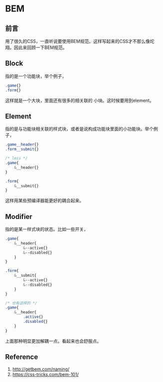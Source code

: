 # BEM


<!--more-->

## 前言

用了很久的CSS，一直听说要使用BEM规范。这样写起来的CSS才不那么像坨翔。因此来回顾一下BEM规范。

## Block

指的是一个功能块，举个例子，

```css
.game{}
.form{}
```

这样就是一个大块，里面还有很多的相关联的 小块。这时候要用到element。

## Element

指的是与功能块相关联的样式块，或者是说构成功能块里面的小功能块。举个例子，

```css
.game__header{}
.form__submit{}

/* less */
.game{
    &__header{}
}

.form{
    &__submit{}
}
```

这样用某些预编译器能更好的耦合起来。

## Modifier

指的是某一样式块的状态。比如一些开关，

```css
.game{
    &__header{
        &--active{}
        &--disabled{}
    }
}

.form{
    &__submit{
        &--active{}
        &--disabled{}
    }
}

/* 也有这样的 */
.game{
    &__header{
        .active{}
        .disabled{}
    }
}
```

上面那种明显更加解耦一点。看起来也会舒服点。

## Reference

1. <http://getbem.com/naming/>
2. <https://css-tricks.com/bem-101/>

